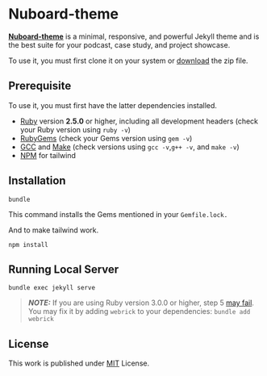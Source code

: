# Nuboard-theme

[**Nuboard-theme**](https://nuboard-theme.pages.dev/) is a minimal, responsive, and powerful  Jekyll theme and is the best suite for your podcast, case study, and project showcase.

To use it, you must first clone it on your system or [download](https://github.com/hatchedland/nuboard-theme/archive/refs/heads/master.zip) the zip file.

## Prerequisite
To use it, you must first have the latter dependencies installed.
-   [Ruby](https://www.ruby-lang.org/en/downloads/) version **2.5.0** or higher, including all development headers (check your Ruby version using `ruby -v`)
-   [RubyGems](https://rubygems.org/pages/download) (check your Gems version using `gem -v`)
-   [GCC](https://gcc.gnu.org/install/) and [Make](https://www.gnu.org/software/make/) (check versions using `gcc -v`,`g++ -v`, and `make -v`)
-   [NPM](https://www.npmjs.com/) for tailwind


## Installation
```console
bundle
```
This command installs the Gems mentioned in your `Gemfile.lock.`

And to make tailwind work.

``` console
npm install
```

## Running Local Server
```console
bundle exec jekyll serve
```

> **_NOTE:_**  If you are using Ruby version 3.0.0 or higher, step 5 [may fail](https://github.com/github/pages-gem/issues/752). You may fix it by adding `webrick` to your dependencies: `bundle add webrick`

## License
This work is published under [MIT](https://github.com/cotes2020/jekyll-theme-chirpy/blob/master/LICENSE) License.
